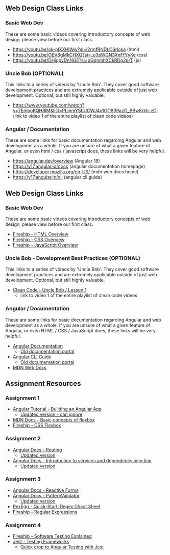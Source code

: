 ## Web Design Class Links
### Basic Web Dev 
These are some basic videos covering introductory concepts of web design, please view before our first class.
- https://youtu.be/ok-plXXHlWw?si=i2rmfRNDLC6rloka (html)
- https://youtu.be/OEV8gMkCHXQ?si=_o3pWGN3XnFfYyKe (css)
- https://youtu.be/DHjqpvDnNGE?si=gGqnmhXCkRDp2prT (js)
### Uncle Bob (OPTIONAL)
This links to a series of videos by 'Uncle Bob'. They cover good software development practices and are extremely
applicable outside of just web development. Optional, but still highly valuable.
- https://www.youtube.com/watch?v=7EmboKQH8lM&list=PLmmYSbUCWJ4x1GO839azG_BBw8rkh-zOj (link to video 1 of the entire playlist of clean code videos)
### Angular / Documentation
These are some links for basic documentation regarding Angular and web development as a whole. If you are unsure of 
what a given feature of Angular, or even html / css / javascript does, these links will be very helpful.
- https://angular.dev/overview (Angular 18)
- https://v17.angular.io/docs (angular documentation homepage)
- https://developer.mozilla.org/en-US/ (mdn web docs home)
- https://v17.angular.io/cli (angular cli guide)

## Web Design Class Links
### Basic Web Dev 
These are some basic videos covering introductory concepts of web design, please view before our first class.
- [Fireship - HTML Overview](https://youtu.be/ok-plXXHlWw?si=i2rmfRNDLC6rloka)
- [Fireship - CSS Overview](https://youtu.be/OEV8gMkCHXQ?si=_o3pWGN3XnFfYyKe)
- [Fireship - JavaScript Overview](https://youtu.be/DHjqpvDnNGE?si=gGqnmhXCkRDp2prT)

### Uncle Bob - Development Best Practices (OPTIONAL)
This links to a series of videos by 'Uncle Bob'. They cover good software development practices and are extremely
applicable outside of just web development. Optional, but still highly valuable.
- [Clean Code - Uncle Bob / Lesson 1](https://www.youtube.com/watch?v=7EmboKQH8lM&list=PLmmYSbUCWJ4x1GO839azG_BBw8rkh-zOj)
    - link to video 1 of the entire playlist of clean code videos

### Angular / Documentation
These are some links for basic documentation regarding Angular and web development as a whole. If you are unsure of 
what a given feature of Angular, or even HTML / CSS / JavaScript does, these links will be very helpful.
- [Angular Documentation](https://angular.dev/overview)
    - [Old documentation portal](https://v17.angular.io/docs)
- [Angular CLI Guide](https://angular.dev/tools/cli)
    - [Old documentation portal](https://v17.angular.io/cli)
- [MDN Web Docs](https://developer.mozilla.org/en-US/)

## Assignment Resources
### Assignment 1
- [Angular Tutorial - Building an Angular App](https://v17.angular.io/tutorial/tour-of-heroes/toh-pt0)
    - [Updated version - can ignore](https://angular.dev/tutorials/learn-angular/1-components-in-angular)
- [MDN Docs - Basic concepts of flexbox](https://developer.mozilla.org/en-US/docs/Web/CSS/CSS_flexible_box_layout/Basic_concepts_of_flexbox)
- [Fireship - CSS Flexbox](https://youtu.be/K74l26pE4YA?si=t3HaM10pGGcFQ11I)

### Assignment 2
- [Angular Docs - Routing](https://v17.angular.io/guide/routing-overview)
    - [Updated version](https://angular.dev/guide/routing)
- [Angular Docs - Introduction to services and dependency injection](https://v17.angular.io/guide/architecture-services)
    - [Updated version](https://angular.dev/guide/di)

### Assignment 3
- [Angular Docs - Reactive Forms](https://angular.dev/guide/forms/reactive-forms)
- [Angular Docs - PatternValidator](https://v17.angular.io/api/forms/PatternValidator)
    - [Updated version](https://angular.dev/api/forms/PatternValidator)
- [RexEgg - Quick-Start: Regex Cheat Sheet](https://www.rexegg.com/regex-quickstart.php)
- [Fireship - Regular Expressions](https://youtu.be/sXQxhojSdZM?si=x4KYJHePwfRVcyA1)

### Assignment 4
- [Fireship - Software Testing Explained](https://youtu.be/u6QfIXgjwGQ?si=TxRGziNiakBdHgoZ)
- [Jest - Testing Frameworks](https://jestjs.io/docs/testing-frameworks)
    - [Quick drop to Angular Testing with Jest](https://jestjs.io/docs/testing-frameworks#angularjs)
